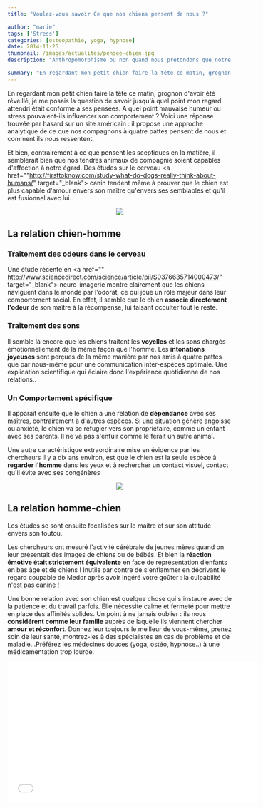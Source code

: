 ```yaml
---
title: "Voulez-vous savoir Ce que nos chiens pensent de nous ?"

author: "marie"
tags: ['Stress']
categories: [osteopathie, yoga, hypnose]
date: 2014-11-25
thumbnail: /images/actualites/pensee-chien.jpg
description: "Anthropomorphisme ou non quand nous pretondons que notre chien sourit ? Voulez vous vraiment savoir ce que nos compagnons ont ans la tete ?"

summary: "En regardant mon petit chien faire la tête ce matin, grognon d'avoir été réveillé, je me posais la question de savoir jusqu'à quel point mon regard attendri était conforme à ses pensées. A quel point mauvaise humeur ou stress pouvaient-ils influencer son comportement ? Voici une réponse trouvée par hasard sur un site américain : il propose une approche analytique de ce que nos compagnons à quatre pattes pensent de nous et comment ils nous ressentent. "
---
```

En regardant mon petit chien faire la tête ce matin, grognon d'avoir été réveillé, je me posais la question de savoir jusqu'à quel point mon regard attendri était conforme à ses pensées. A quel point mauvaise humeur ou stress pouvaient-ils influencer son comportement ? Voici une réponse trouvée par hasard sur un site américain : il propose une approche analytique de ce que nos compagnons à quatre pattes pensent de nous et comment ils nous ressentent.

Et bien, contrairement à ce que pensent les sceptiques en la matière, il semblerait bien que nos tendres animaux de compagnie soient capables d'affection à notre égard. Des études sur le cerveau <a href=""http://firsttoknow.com/study-what-do-dogs-really-think-about-humans/" target="_blank"> canin </a> tendent même à prouver que le chien est plus capable d'amour envers son maître qu'envers ses semblables et qu'il est fusionnel avec lui.

<p align="center"><img src= "/images/actualites/pensee-chien.jpg"></p>

## La relation chien-homme ##
### Traitement des odeurs dans le cerveau ###
Une étude récente en <a href="" http://www.sciencedirect.com/science/article/pii/S0376635714000473/" target="_blank"> neuro-imagerie </a> montre clairement que les chiens naviguent dans le monde par l'odorat, ce qui joue un rôle majeur dans leur comportement social. En effet, il semble que le chien **associe directement l'odeur** de son maître à la récompense, lui faisant occulter tout le reste.

### Traitement des sons ###
Il semble là encore que les chiens traitent les **voyelles** et les sons chargés émotionnellement de la même façon que l'homme. Les **intonations joyeuses** sont perçues de la même manière par nos amis à quatre pattes que par nous-même pour une communication inter-espèces optimale. Une explication scientifique qui éclaire donc l'expérience quotidienne de nos relations..

### Un Comportement spécifique ###
Il apparaît ensuite que le chien a une relation de **dépendance** avec ses maîtres, contrairement à d'autres espèces. Si une situation génère angoisse ou anxiété, le chien va se réfugier vers son propriétaire, comme un enfant avec ses parents. Il ne va pas s'enfuir comme le ferait un autre animal.

Une autre caractéristique extraordinaire mise en évidence par les chercheurs il y a dix ans environ, est que le chien est la seule espèce à **regarder l'homme** dans les yeux et à rechercher un contact visuel, contact qu'il évite avec ses congénères
<p align="center"><img src= "/images/actualites/man-and-dog.jpg"></p>

## La relation homme-chien ##

Les études se sont ensuite focalisées sur le maitre et sur son attitude envers son toutou.

Les chercheurs ont mesuré l'activité cérébrale de jeunes mères quand on leur présentait des images de chiens ou de bébés. Et bien la **réaction émotive était strictement équivalente** en face de représentation d’enfants en bas âge et de chiens !
Inutile par contre de s'enflammer en décrivant le regard coupable de Medor après avoir ingéré votre goûter : la culpabilité n'est pas canine !

Une bonne relation avec son chien est quelque chose qui s'instaure avec de la patience et du travail parfois. Elle nécessite calme et fermeté pour mettre en place des affinités solides. Un point à ne jamais oublier : ils nous **considérent comme leur famille** auprès de laquelle ils viennent chercher **amour et réconfort**.
Donnez leur toujours le meilleur de vous-même, prenez soin de leur santé, montrez-les à des spécialistes en cas de problème et de maladie...Préférez les médecines douces (yoga, ostéo, hypnose..) à une médicamentation trop lourde.




<p align="center"><iframe width="560" height="315" src="//www.youtube.com/embed/UsJf9NwTFhw" frameborder="0" allowfullscreen></iframe>
